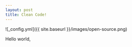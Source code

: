 ```yaml
---
layout: post
title: Clean Code!
---
```


![_config.yml]({{ site.baseurl }}/images/open-source.png)

Hello world,

